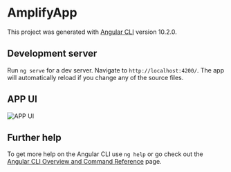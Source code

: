 # AmplifyApp

This project was generated with [Angular CLI](https://github.com/angular/angular-cli) version 10.2.0.

## Development server

Run `ng serve` for a dev server. Navigate to `http://localhost:4200/`. The app will automatically reload if you change any of the source files.

## APP UI
![APP UI](./Read_Me_Images/UI.jpg?raw=true "Title")

## Further help

To get more help on the Angular CLI use `ng help` or go check out the [Angular CLI Overview and Command Reference](https://angular.io/cli) page.
